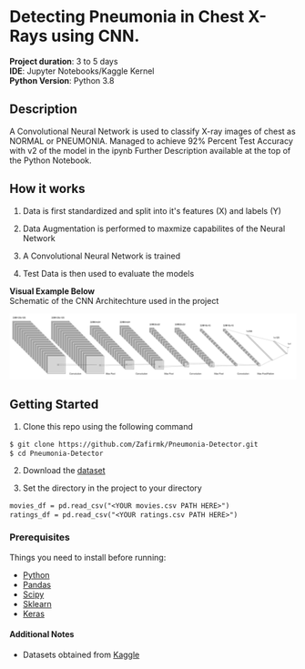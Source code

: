 # Detecting Pneumonia in Chest X-Rays using CNN.

**Project duration**: 3 to 5 days  
**IDE**: Jupyter Notebooks/Kaggle Kernel  
**Python Version**: Python 3.8


## Description
A Convolutional Neural Network is used to classify X-ray images of chest as NORMAL or PNEUMONIA.
Managed to achieve 92% Percent Test Accuracy with v2 of the model in the ipynb
Further Description available at the top of the Python Notebook.

## How it works
1. Data is first standardized and split into it's features (X) and labels (Y)

2. Data Augmentation is performed to maxmize capabilites of the Neural Network  

3. A Convolutional Neural Network is trained

4. Test Data is then used to evaluate the models

**Visual Example Below**  
Schematic of the CNN Architechture used in the project

![NetworkImg](https://github.com/Zafirmk/Pneumonia-Detector/blob/master/NetworkImg.png)


## Getting Started

1. Clone this repo using the following command  
```
$ git clone https://github.com/Zafirmk/Pneumonia-Detector.git
$ cd Pneumonia-Detector
```
2. Download the [dataset](https://www.kaggle.com/paultimothymooney/chest-xray-pneumonia)

3. Set the directory in the project to your directory
```
movies_df = pd.read_csv("<YOUR movies.csv PATH HERE>")
ratings_df = pd.read_csv("<YOUR ratings.csv PATH HERE>")
```

### Prerequisites
Things you need to install before running:
*  [Python](https://www.python.org/)
*  [Pandas](https://pandas.pydata.org/)
*  [Scipy](https://www.scipy.org/)
*  [Sklearn](https://scikit-learn.org/stable/)
*  [Keras](https://keras.io/)

#### Additional Notes
*  Datasets obtained from [Kaggle](https://www.kaggle.com/)
